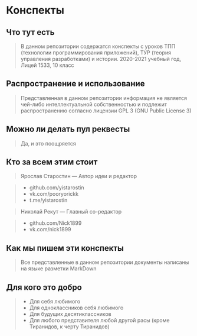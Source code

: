 # Конспекты

## Что тут есть

   > В данном репозитории содержатся конспекты с уроков ТПП (технологии программирования приложений), ТУР (теория управления разработками) и истории. 2020-2021 учебный год, Лицей 1533, 10 класс

## Распространение и использование

  > Представленная в данном репозитории информация не является чей-либо интеллектуальной собственностью и подлежит распространению согласно лицензии GPL 3 (GNU Public License 3)

## Можно ли делать пул реквесты

  > Да, и это поощряется

## Кто за всем этим стоит

> Ярослав Старостин — Автор идеи и редактор

  > * github.com/yistarostin
  > * vk.com/pooryorickk
  > * t.me/yistarostin

> Николай Рекут — Главный со-редактор

> * github.com/Nick1899
> * vk.com/nick1899

## Как мы пишем эти конспекты

  > Все представленные в данном репозитории документы написаны на языке разметки MarkDown

## 

## Для кого это добро

  > * Для себя любимого
  > * Для одноклассников себя любимого
  > * Для будущих десятиклассников
  > * Для любого представителя любой другой расы (кроме Тиранидов, к черту Тиранидов)
